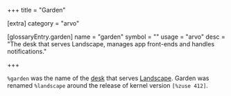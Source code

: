+++
title = "Garden"

[extra]
category = "arvo"

[glossaryEntry.garden]
name = "garden"
symbol = ""
usage = "arvo"
desc = "The desk that serves Landscape, manages app front-ends and handles notifications."

+++

`%garden` was the name of the [desk](/glossary/desk) that serves [Landscape](/glossary/landscape). Garden was renamed `%landscape` around the release of kernel version `[%zuse 412]`.
